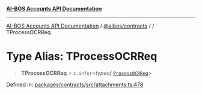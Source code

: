 [**AI-BOS Accounts API Documentation**](../../../README.md)

***

[AI-BOS Accounts API Documentation](../../../README.md) / [@aibos/contracts](../README.md) / [](../README.md) / TProcessOCRReq

# Type Alias: TProcessOCRReq

> **TProcessOCRReq** = `z.infer`\<*typeof* [`ProcessOCRReq`](../variables/ProcessOCRReq.md)\>

Defined in: [packages/contracts/src/attachments.ts:478](https://github.com/pohlai88/accounts/blob/48103fb36d28b2b9bfb33472b6de2f719773cde9/packages/contracts/src/attachments.ts#L478)
